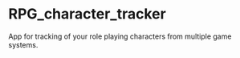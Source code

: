 # RPG_character_tracker
App for tracking of your role playing characters from multiple game systems. 
